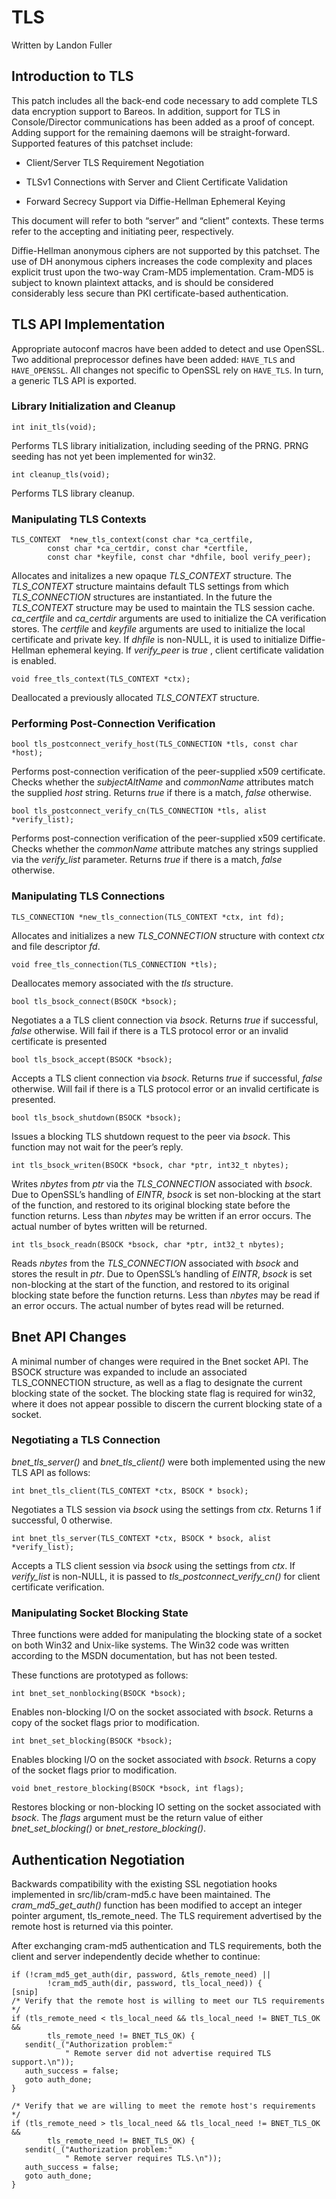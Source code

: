 TLS
===

Written by Landon Fuller

Introduction to TLS
-------------------

This patch includes all the back-end code necessary to add complete TLS
data encryption support to Bareos. In addition, support for TLS in
Console/Director communications has been added as a proof of concept.
Adding support for the remaining daemons will be straight-forward.
Supported features of this patchset include:

-   Client/Server TLS Requirement Negotiation

-   TLSv1 Connections with Server and Client Certificate Validation

-   Forward Secrecy Support via Diffie-Hellman Ephemeral Keying

This document will refer to both “server” and “client” contexts. These
terms refer to the accepting and initiating peer, respectively.

Diffie-Hellman anonymous ciphers are not supported by this patchset. The
use of DH anonymous ciphers increases the code complexity and places
explicit trust upon the two-way Cram-MD5 implementation. Cram-MD5 is
subject to known plaintext attacks, and is should be considered
considerably less secure than PKI certificate-based authentication.


TLS API Implementation
----------------------

Appropriate autoconf macros have been added to detect and use OpenSSL.
Two additional preprocessor defines have been added: `HAVE_TLS` and
`HAVE_OPENSSL`. All changes not specific to OpenSSL rely on
`HAVE_TLS`. In turn, a generic TLS API is exported.

### Library Initialization and Cleanup

    int init_tls(void);

Performs TLS library initialization, including seeding of the PRNG. PRNG
seeding has not yet been implemented for win32.

    int cleanup_tls(void);

Performs TLS library cleanup.

### Manipulating TLS Contexts

    TLS_CONTEXT  *new_tls_context(const char *ca_certfile,
            const char *ca_certdir, const char *certfile,
            const char *keyfile, const char *dhfile, bool verify_peer);

Allocates and initalizes a new opaque *TLS\_CONTEXT* structure. The
*TLS\_CONTEXT* structure maintains default TLS settings from which
*TLS\_CONNECTION* structures are instantiated. In the future the
*TLS\_CONTEXT* structure may be used to maintain the TLS session cache.
*ca\_certfile* and *ca\_certdir* arguments are used to initialize the CA
verification stores. The *certfile* and *keyfile* arguments are used to
initialize the local certificate and private key. If *dhfile* is
non-NULL, it is used to initialize Diffie-Hellman ephemeral keying. If
*verify\_peer* is *true* , client certificate validation is enabled.

    void free_tls_context(TLS_CONTEXT *ctx);

Deallocated a previously allocated *TLS\_CONTEXT* structure.

### Performing Post-Connection Verification

    bool tls_postconnect_verify_host(TLS_CONNECTION *tls, const char *host);

Performs post-connection verification of the peer-supplied x509
certificate. Checks whether the *subjectAltName* and *commonName*
attributes match the supplied *host* string. Returns *true* if there is
a match, *false* otherwise.

    bool tls_postconnect_verify_cn(TLS_CONNECTION *tls, alist *verify_list);

Performs post-connection verification of the peer-supplied x509
certificate. Checks whether the *commonName* attribute matches any
strings supplied via the *verify\_list* parameter. Returns *true* if
there is a match, *false* otherwise.

### Manipulating TLS Connections

    TLS_CONNECTION *new_tls_connection(TLS_CONTEXT *ctx, int fd);

Allocates and initializes a new *TLS\_CONNECTION* structure with context
*ctx* and file descriptor *fd*.

    void free_tls_connection(TLS_CONNECTION *tls);

Deallocates memory associated with the *tls* structure.

    bool tls_bsock_connect(BSOCK *bsock);

Negotiates a a TLS client connection via *bsock*. Returns *true* if
successful, *false* otherwise. Will fail if there is a TLS protocol
error or an invalid certificate is presented

    bool tls_bsock_accept(BSOCK *bsock);

Accepts a TLS client connection via *bsock*. Returns *true* if
successful, *false* otherwise. Will fail if there is a TLS protocol
error or an invalid certificate is presented.

    bool tls_bsock_shutdown(BSOCK *bsock);

Issues a blocking TLS shutdown request to the peer via *bsock*. This
function may not wait for the peer’s reply.

    int tls_bsock_writen(BSOCK *bsock, char *ptr, int32_t nbytes);

Writes *nbytes* from *ptr* via the *TLS\_CONNECTION* associated with
*bsock*. Due to OpenSSL’s handling of *EINTR*, *bsock* is set
non-blocking at the start of the function, and restored to its original
blocking state before the function returns. Less than *nbytes* may be
written if an error occurs. The actual number of bytes written will be
returned.

    int tls_bsock_readn(BSOCK *bsock, char *ptr, int32_t nbytes);

Reads *nbytes* from the *TLS\_CONNECTION* associated with *bsock* and
stores the result in *ptr*. Due to OpenSSL’s handling of *EINTR*,
*bsock* is set non-blocking at the start of the function, and restored
to its original blocking state before the function returns. Less than
*nbytes* may be read if an error occurs. The actual number of bytes read
will be returned.

Bnet API Changes
----------------

A minimal number of changes were required in the Bnet socket API. The
BSOCK structure was expanded to include an associated TLS\_CONNECTION
structure, as well as a flag to designate the current blocking state of
the socket. The blocking state flag is required for win32, where it does
not appear possible to discern the current blocking state of a socket.

### Negotiating a TLS Connection

*bnet\_tls\_server()* and *bnet\_tls\_client()* were both implemented
using the new TLS API as follows:

    int bnet_tls_client(TLS_CONTEXT *ctx, BSOCK * bsock);

Negotiates a TLS session via *bsock* using the settings from *ctx*.
Returns 1 if successful, 0 otherwise.

    int bnet_tls_server(TLS_CONTEXT *ctx, BSOCK * bsock, alist *verify_list);

Accepts a TLS client session via *bsock* using the settings from *ctx*.
If *verify\_list* is non-NULL, it is passed to
*tls\_postconnect\_verify\_cn()* for client certificate verification.

### Manipulating Socket Blocking State

Three functions were added for manipulating the blocking state of a
socket on both Win32 and Unix-like systems. The Win32 code was written
according to the MSDN documentation, but has not been tested.

These functions are prototyped as follows:

    int bnet_set_nonblocking(BSOCK *bsock);

Enables non-blocking I/O on the socket associated with *bsock*. Returns
a copy of the socket flags prior to modification.

    int bnet_set_blocking(BSOCK *bsock);

Enables blocking I/O on the socket associated with *bsock*. Returns a
copy of the socket flags prior to modification.

    void bnet_restore_blocking(BSOCK *bsock, int flags);

Restores blocking or non-blocking IO setting on the socket associated
with *bsock*. The *flags* argument must be the return value of either
*bnet\_set\_blocking()* or *bnet\_restore\_blocking()*.

Authentication Negotiation
--------------------------

Backwards compatibility with the existing SSL negotiation hooks
implemented in src/lib/cram-md5.c have been maintained. The
*cram\_md5\_get\_auth()* function has been modified to accept an integer
pointer argument, tls\_remote\_need. The TLS requirement advertised by
the remote host is returned via this pointer.

After exchanging cram-md5 authentication and TLS requirements, both the
client and server independently decide whether to continue:

    if (!cram_md5_get_auth(dir, password, &tls_remote_need) ||
            !cram_md5_auth(dir, password, tls_local_need)) {
    [snip]
    /* Verify that the remote host is willing to meet our TLS requirements */
    if (tls_remote_need < tls_local_need && tls_local_need != BNET_TLS_OK &&
            tls_remote_need != BNET_TLS_OK) {
       sendit(_("Authorization problem:"
                " Remote server did not advertise required TLS support.\n"));
       auth_success = false;
       goto auth_done;
    }

    /* Verify that we are willing to meet the remote host's requirements */
    if (tls_remote_need > tls_local_need && tls_local_need != BNET_TLS_OK &&
            tls_remote_need != BNET_TLS_OK) {
       sendit(_("Authorization problem:"
                " Remote server requires TLS.\n"));
       auth_success = false;
       goto auth_done;
    }
